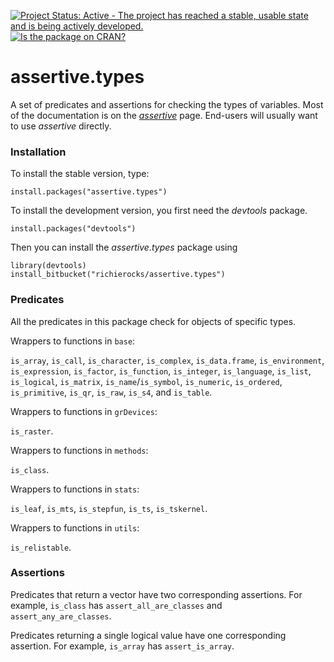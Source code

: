 [![Project Status: Active - The project has reached a stable, usable state and is being actively developed.](http://www.repostatus.org/badges/0.1.0/active.svg)](http://www.repostatus.org/#active)
[![Is the package on CRAN?](http://www.r-pkg.org/badges/version/assertive.types)](http://www.r-pkg.org/pkg/assertive.types)

# assertive.types

A set of predicates and assertions for checking the types of variables.  Most of the documentation is on the *[assertive](https://bitbucket.org/richierocks/assertive)* page.  End-users will usually want to use *assertive* directly.


### Installation

To install the stable version, type:

```{r}
install.packages("assertive.types")
```

To install the development version, you first need the *devtools* package.

```{r}
install.packages("devtools")
```

Then you can install the *assertive.types* package using

```{r}
library(devtools)
install_bitbucket("richierocks/assertive.types")
```

### Predicates

All the predicates in this package check for objects of specific types.

Wrappers to functions in `base`:

`is_array`, `is_call`, `is_character`, `is_complex`, `is_data.frame`, `is_environment`, `is_expression`, `is_factor`, `is_function`, `is_integer`, `is_language`, `is_list`, `is_logical`, `is_matrix`, `is_name`/`is_symbol`, `is_numeric`, `is_ordered`, `is_primitive`, `is_qr`, `is_raw`, `is_s4`, and  `is_table`.

Wrappers to functions in `grDevices`:

`is_raster`.

Wrappers to functions in `methods`:

`is_class`.

Wrappers to functions in `stats`:

`is_leaf`, `is_mts`, `is_stepfun`, `is_ts`, `is_tskernel`.

Wrappers to functions in `utils`:

`is_relistable`.

### Assertions

Predicates that return a vector have two corresponding assertions.  For example,
`is_class` has `assert_all_are_classes` and `assert_any_are_classes`.

Predicates returning a single logical value have one corresponding assertion.
For example, `is_array` has `assert_is_array`.
